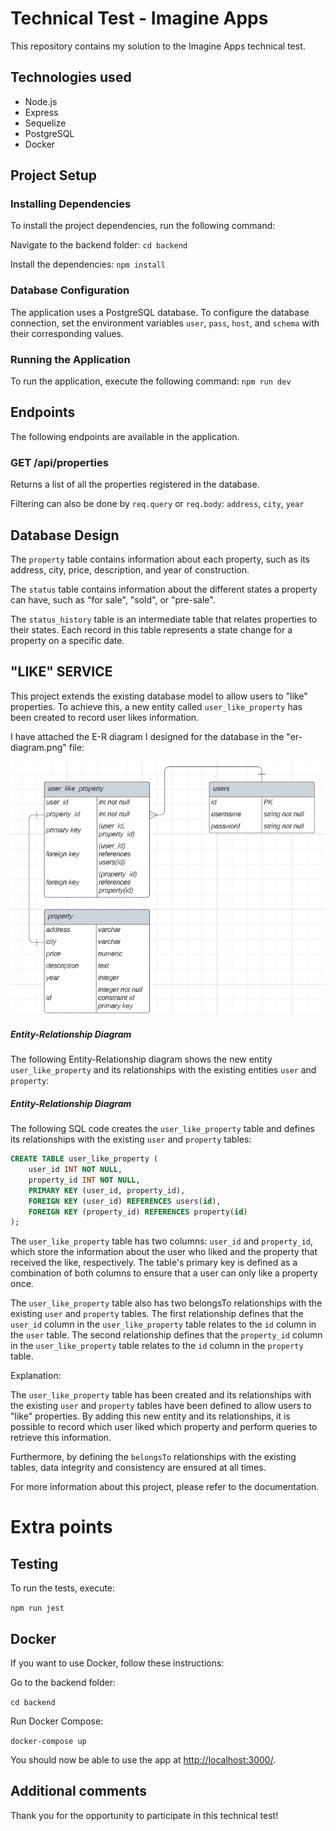 # Technical Test - Imagine Apps

This repository contains my solution to the Imagine Apps technical test.

## Technologies used

- Node.js
- Express
- Sequelize
- PostgreSQL
- Docker

## Project Setup

### Installing Dependencies

To install the project dependencies, run the following command:

Navigate to the backend folder: `cd backend`

Install the dependencies: `npm install`

### Database Configuration

The application uses a PostgreSQL database. To configure the database connection, set the environment variables `user`, `pass`, `host`, and `schema` with their corresponding values.

<!-- Additionally, run the following command to create the necessary tables in the database: Copy code `npx sequelize-cli db:migrate` -->

### Running the Application

To run the application, execute the following command: `npm run dev`

## Endpoints

The following endpoints are available in the application.

### GET /api/properties

Returns a list of all the properties registered in the database.

Filtering can also be done by `req.query` or `req.body`: `address`, `city`, `year`

<!-- ### POST /properties/:id/like Registers that a user has "liked" a specific property. The `id` of the property should be specified in the URL. -->

## Database Design

The `property` table contains information about each property, such as its address, city, price, description, and year of construction.

The `status` table contains information about the different states a property can have, such as "for sale", "sold", or "pre-sale".

The `status_history` table is an intermediate table that relates properties to their states. Each record in this table represents a state change for a property on a specific date.

<!-- The `likes` table records the "likes" that users have given to properties. Each record in this table represents a user's "like" for a property on a specific date. -->

## "LIKE" SERVICE

This project extends the existing database model to allow users to "like" properties. To achieve this, a new entity called `user_like_property` has been created to record user likes information.

I have attached the E-R diagram I designed for the database in the "er-diagram.png" file:

![Alt Text](/backend/er-diagram.png)

##### Entity-Relationship Diagram

The following Entity-Relationship diagram shows the new entity `user_like_property` and its relationships with the existing entities `user` and `property`:

##### Entity-Relationship Diagram

The following SQL code creates the `user_like_property` table and defines its relationships with the existing `user` and `property` tables:


```sql
CREATE TABLE user_like_property (
    user_id INT NOT NULL,
    property_id INT NOT NULL,
    PRIMARY KEY (user_id, property_id),
    FOREIGN KEY (user_id) REFERENCES users(id),
    FOREIGN KEY (property_id) REFERENCES property(id)
);
```

The `user_like_property` table has two columns: `user_id` and `property_id`, which store the information about the user who liked and the property that received the like, respectively. The table's primary key is defined as a combination of both columns to ensure that a user can only like a property once.

The `user_like_property` table also has two belongsTo relationships with the existing `user` and `property` tables. The first relationship defines that the `user_id` column in the `user_like_property` table relates to the `id` column in the `user` table. The second relationship defines that the `property_id` column in the `user_like_property` table relates to the `id` column in the `property` table.

Explanation:

The `user_like_property` table has been created and its relationships with the existing `user` and `property` tables have been defined to allow users to "like" properties. By adding this new entity and its relationships, it is possible to record which user liked which property and perform queries to retrieve this information.

Furthermore, by defining the `belongsTo` relationships with the existing tables, data integrity and consistency are ensured at all times.

For more information about this project, please refer to the documentation.

# Extra points

## Testing

To run the tests, execute:

`npm run jest`

## Docker

If you want to use Docker, follow these instructions:

Go to the backend folder:

`cd backend`

Run Docker Compose:

`docker-compose up`

You should now be able to use the app at [http://localhost:3000/](http://localhost:3000/).

## Additional comments

Thank you for the opportunity to participate in this technical test!
